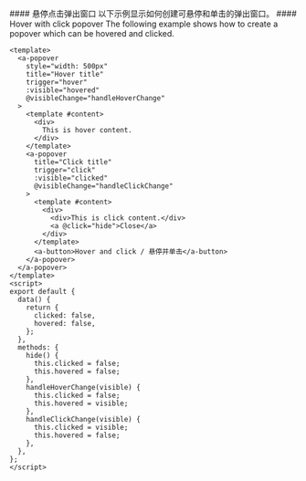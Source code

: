 <cn>
#### 悬停点击弹出窗口
以下示例显示如何创建可悬停和单击的弹出窗口。
</cn>

<us>
#### Hover with click popover
The following example shows how to create a popover which can be hovered and clicked.
</us>

```vue
<template>
  <a-popover
    style="width: 500px"
    title="Hover title"
    trigger="hover"
    :visible="hovered"
    @visibleChange="handleHoverChange"
  >
    <template #content>
      <div>
        This is hover content.
      </div>
    </template>
    <a-popover
      title="Click title"
      trigger="click"
      :visible="clicked"
      @visibleChange="handleClickChange"
    >
      <template #content>
        <div>
          <div>This is click content.</div>
          <a @click="hide">Close</a>
        </div>
      </template>
      <a-button>Hover and click / 悬停并单击</a-button>
    </a-popover>
  </a-popover>
</template>
<script>
export default {
  data() {
    return {
      clicked: false,
      hovered: false,
    };
  },
  methods: {
    hide() {
      this.clicked = false;
      this.hovered = false;
    },
    handleHoverChange(visible) {
      this.clicked = false;
      this.hovered = visible;
    },
    handleClickChange(visible) {
      this.clicked = visible;
      this.hovered = false;
    },
  },
};
</script>
```
